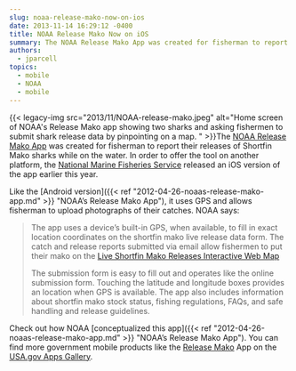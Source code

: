 ```yaml
---
slug: noaa-release-mako-now-on-ios
date: 2013-11-14 16:29:12 -0400
title: NOAA Release Mako Now on iOS
summary: The NOAA Release Mako App was created for fisherman to report their releases of Shortfin Mako sharks while on the water. In order to offer the tool on
authors:
  - jparcell
topics:
  - mobile
  - NOAA
  - mobile
---
```


{{< legacy-img src="2013/11/NOAA-release-mako.jpeg" alt="Home screen of NOAA's Release Mako app showing two sharks and asking fishermen to submit shark release data by pinpointing on a map. " >}}The [NOAA Release Mako App](http://www.nmfs.noaa.gov/sfa/hms/shortfinmako/mako_app.html) was created for fisherman to report their releases of Shortfin Mako sharks while on the water. In order to offer the tool on another platform, the [National Marine Fisheries Service](http://www.nmfs.noaa.gov/) released an iOS version of the app earlier this year.

Like the [Android version]({{< ref "2012-04-26-noaas-release-mako-app.md" >}} "NOAA’s Release Mako App"), it uses GPS and allows fisherman to upload photographs of their catches. NOAA says:

> The app uses a device&#8217;s built-in GPS, when available, to fill in exact location coordinates on the shortfin mako live release data form. The catch and release reports submitted via email allow fishermen to put their mako on the [Live Shortfin Mako Releases Interactive Web Map](http://www.nmfs.noaa.gov/sfa/hms/shortfinmako/Map/index.htm)
> 
> The submission form is easy to fill out and operates like the online submission form. Touching the latitude and longitude boxes provides an location when GPS is available. The app also includes information about shortfin mako stock status, fishing regulations, FAQs, and safe handling and release guidelines.

Check out how NOAA [conceptualized this app]({{< ref "2012-04-26-noaas-release-mako-app.md" >}} "NOAA’s Release Mako App"). You can find more government mobile products like the [Release Mako](http://apps.usa.gov/release-mako.shtml) App on the [USA.gov Apps Gallery](http://apps.usa.gov/).